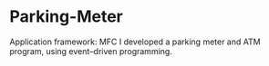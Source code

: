 # Parking-Meter
Application framework: MFC
I developed a parking meter and ATM program, using event–driven programming.
